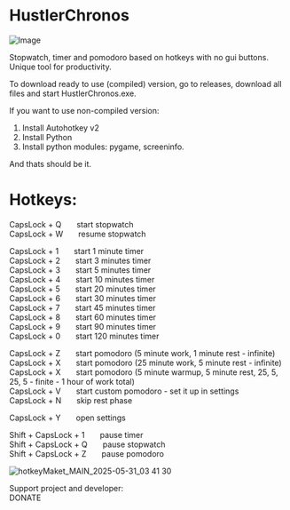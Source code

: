 # HustlerChronos


![Image](https://github.com/user-attachments/assets/313580a2-18bc-489e-8c54-e15f3061b9e6)

Stopwatch, timer and pomodoro based on hotkeys with no gui buttons. Unique tool for productivity.  

To download ready to use (compiled) version, go to releases, download all files and start HustlerChronos.exe.  
  
If you want to use non-compiled version: 
1. Install Autohotkey v2  
2. Install Python  
3. Install python modules: pygame, screeninfo.  
  
And thats should be it.  
  
# Hotkeys:

CapsLock + Q &nbsp;&nbsp;&nbsp;&nbsp;&nbsp;    start stopwatch  
CapsLock + W &nbsp;&nbsp;&nbsp;&nbsp;&nbsp;    resume stopwatch  
  
CapsLock + 1 &nbsp;&nbsp;&nbsp;&nbsp;&nbsp; start 1 minute timer  
CapsLock + 2 &nbsp;&nbsp;&nbsp;&nbsp;&nbsp;     start 3 minutes timer  
CapsLock + 3 &nbsp;&nbsp;&nbsp;&nbsp;&nbsp;    start 5 minutes timer  
CapsLock + 4 &nbsp;&nbsp;&nbsp;&nbsp;&nbsp;    start 10 minutes timer  
CapsLock + 5 &nbsp;&nbsp;&nbsp;&nbsp;&nbsp;    start 20 minutes timer  
CapsLock + 6 &nbsp;&nbsp;&nbsp;&nbsp;&nbsp;    start 30 minutes timer  
CapsLock + 7 &nbsp;&nbsp;&nbsp;&nbsp;&nbsp;    start 45 minutes timer  
CapsLock + 8 &nbsp;&nbsp;&nbsp;&nbsp;&nbsp;    start 60 minutes timer  
CapsLock + 9 &nbsp;&nbsp;&nbsp;&nbsp;&nbsp;    start 90 minutes timer  
CapsLock + 0 &nbsp;&nbsp;&nbsp;&nbsp;&nbsp;    start 120 minutes timer  
  
CapsLock + Z &nbsp;&nbsp;&nbsp;&nbsp;&nbsp;    start pomodoro (5 minute work, 1 minute rest - infinite)  
CapsLock + X &nbsp;&nbsp;&nbsp;&nbsp;&nbsp;    start pomodoro (25 minute work, 5 minute rest - infinite)  
CapsLock + X &nbsp;&nbsp;&nbsp;&nbsp;&nbsp;    start pomodoro (5 minute warmup, 5 minute rest, 25, 5, 25, 5 - finite - 1 hour of work total)  
CapsLock + V &nbsp;&nbsp;&nbsp;&nbsp;&nbsp;    start custom pomodoro - set it up in settings  
CapsLock + N &nbsp;&nbsp;&nbsp;&nbsp;&nbsp;     skip rest phase  
  
CapsLock + Y &nbsp;&nbsp;&nbsp;&nbsp;&nbsp;    open settings  

Shift + CapsLock + 1 &nbsp;&nbsp;&nbsp;&nbsp;&nbsp;   pause timer  
Shift + CapsLock + Q &nbsp;&nbsp;&nbsp;&nbsp;&nbsp;   pause stopwatch  
Shift + CapsLock + Z &nbsp;&nbsp;&nbsp;&nbsp;&nbsp;   pause pomodoro  
  
![hotkeyMaket_MAIN_2025-05-31_03 41 30](https://github.com/user-attachments/assets/b3e32926-038a-4733-b1f4-0e02f9d82557)  
  

  
Support project and developer:  
DONATE
